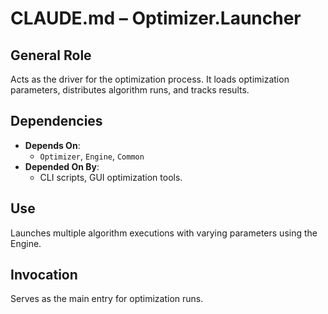 # CLAUDE.md – Optimizer.Launcher

## General Role
Acts as the driver for the optimization process. It loads optimization parameters, distributes algorithm runs, and tracks results.

## Dependencies
- **Depends On**:
  - `Optimizer`, `Engine`, `Common`
- **Depended On By**:
  - CLI scripts, GUI optimization tools.

## Use
Launches multiple algorithm executions with varying parameters using the Engine.

## Invocation
Serves as the main entry for optimization runs.
